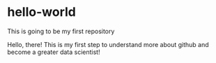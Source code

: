 # hello-world
This is going to be my first repository


Hello, there!
This is my first step to understand more about github and become a greater data scientist!
